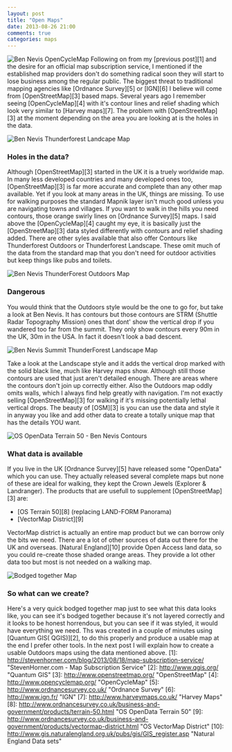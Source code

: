 ```yaml
---
layout: post
title: "Open Maps"
date: 2013-08-26 21:00
comments: true
categories: maps
---
```


![Ben Nevis OpenCycleMap](https://dl.dropboxusercontent.com/u/2657852/website/images/BenNevisOSMCycle1.jpg)
Following on from my [previous post][1] and the desire for an official map subscription service, I mentioned if the established map providers don't do something radical soon they will start to lose business among the regular public.
The biggest threat to traditional mapping agencies like [Ordnance Survey][5] or [IGN][6] I believe will come from [OpenStreetMap][3] based maps. Several years ago I remember seeing [OpenCycleMap][4] with it's contour lines and relief shading which look very similar to [Harvey maps][7]. The problem with [OpenStreetMap][3] at the moment depending on the area you are looking at is the holes in the data.

![Ben Nevis Thunderforest Landcape Map](https://dl.dropboxusercontent.com/u/2657852/website/images/BenNevisOSMLandscape1.jpg)
### Holes in the data?
Although [OpenStreetMap][3] started in the UK it is a truely worldwide map. In many less developed countries and many developed ones too, [OpenStreetMap][3] is far more accurate and complete than any other map available. Yet if you look at many areas in the UK, things are missing. To use for walking purposes the standard Mapnik layer isn't much good unless you are navigating towns and villages.
If you want to walk in the hills you need contours, those orange swirly lines on [Ordnance Survey][5] maps. I said above the [OpenCycleMap][4] caught my eye, it is basically just the [OpenStreetMap][3] data styled differently with contours and relief shading added. There are other syles available that also offer Contours like Thunderforest Outdoors or Thunderforest Landscape. These omit much of the data from the standard map that you don't need for outdoor activities but keep things like pubs and toilets.

![Ben Nevis ThunderForest Outdoors Map](https://dl.dropboxusercontent.com/u/2657852/website/images/BenNevisOSMOutdoors1.jpg)
### Dangerous
You would think that the Outdoors style would be the one to go for, but take a look at Ben Nevis. It has contours but those contours are STRM (Shuttle Radar Topography Mission) ones that dont' show the vertical drop if you wandered too far from the summit. They only show contours every 90m in the UK, 30m in the USA. In fact it doesn't look a bad descent. 

![Ben Nevis Summit ThunderForest Landscape Map](https://dl.dropboxusercontent.com/u/2657852/website/images/BenNevisOSMB006.jpg)

Take a look at the Landscape style and it adds the vertical drop marked with the solid black line, much like Harvey maps show. Although still those contours are used that just aren't detailed enough. There are areas where the contours don't join up correctly either. Also the Outdoors map oddly omits walls, which I always find help greatly with navigation.
I'm not exactly selling [OpenStreetMap][3] for walking if it's missing potentially lethal vertical drops. The beauty of [OSM][3] is you can use the data and style it in anyway you like and add other data to create a totally unique map that has the details YOU want.

![OS OpenData Terrain 50 - Ben Nevis Contours](https://dl.dropboxusercontent.com/u/2657852/website/images/BenNevisOSMB002.jpg)
### What data is available
If you live in the UK [Ordnance Survey][5] have released some "OpenData" which you can use. They actually released several complete maps but none of these are ideal for walking, they kept the Crown Jewels (Explorer & Landranger). The products that are usefull to supplement [OpenStreetMap][3] are:

*   [OS Terrain 50][8] (replacing LAND-FORM Panorama)
*   [VectorMap District][9]

VectorMap district is actually an entire map product but we can borrow only the bits we need.
There are a lot of other sources of data out there for the UK and overseas. [Natural England][10] provide Open Access land data, so you could re-create those shaded orange areas. They provide a lot other data too but most is not needed on a walking map.

![Bodged together Map](https://dl.dropboxusercontent.com/u/2657852/website/images/BenNevisOSMB003.jpg)
### So what can we create?
Here's a very quick bodged together map just to see what this data looks like, you can see it's bodged together because it's not layered correctly and it looks to be honest horrendous, but you can see if it was styled, it would have everything we need. Ths was created in a couple of minutes using [Quantum GIS( QGIS)][2], to do this properly and produce a usable map at the end I prefer other tools. In the next post I will explain how to create a usable Outdoors maps using the data mentioned above.
[1]: http://stevenhorner.com/blog/2013/08/18/map-subscription-service/ "StevenHorner.com - Map Subscription Service"
[2]: http://www.qgis.org/ "Quantum GIS"
[3]: http://www.openstreetmap.org/ "OpenStreetMap"
[4]: http://www.opencyclemap.org/ "OpenCycleMap"
[5]: http://www.ordnancesurvey.co.uk/ "Ordnance Survey"
[6]: http://www.ign.fr/ "IGN"
[7]: http://www.harveymaps.co.uk/ "Harvey Maps"
[8]: http://www.ordnancesurvey.co.uk/business-and-government/products/terrain-50.html "OS OpenData Terrain 50"
[9]: http://www.ordnancesurvey.co.uk/business-and-government/products/vectormap-district.html "OS VectorMap District"
[10]: http://www.gis.naturalengland.org.uk/pubs/gis/GIS_register.asp "Natural England Data sets"
